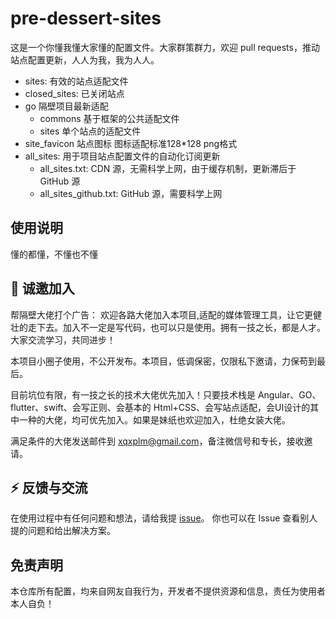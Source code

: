 # pre-dessert-sites

这是一个你懂我懂大家懂的配置文件。大家群策群力，欢迎 pull requests，推动站点配置更新，人人为我，我为人人。

- sites: 有效的站点适配文件
- closed_sites: 已关闭站点
- go 隔壁项目最新适配
  - commons 基于框架的公共适配文件
  - sites 单个站点的适配文件
- site_favicon 站点图标 图标适配标准128*128 png格式
- all_sites: 用于项目站点配置文件的自动化订阅更新
  - all_sites.txt: CDN 源，无需科学上网，由于缓存机制，更新滞后于 GitHub 源
  - all_sites_github.txt: GitHub 源，需要科学上网

## 使用说明

懂的都懂，不懂也不懂

## 🎉 诚邀加入

帮隔壁大佬打个广告：
欢迎各路大佬加入本项目,适配的媒体管理工具，让它更健壮的走下去。加入不一定是写代码，也可以只是使用。拥有一技之长，都是人才。大家交流学习，共同进步！

本项目小圈子使用，不公开发布。本项目，低调保密，仅限私下邀请，力保苟到最后。

目前坑位有限，有一技之长的技术大佬优先加入！只要技术栈是 Angular、GO、flutter、swift、会写正则、会基本的 Html+CSS、会写站点适配，会UI设计的其中一种的大佬，均可优先加入。如果是妹纸也欢迎加入，杜绝女装大佬。

满足条件的大佬发送邮件到 xqxplm@gmail.com，备注微信号和专长，接收邀请。

## ⚡ 反馈与交流

在使用过程中有任何问题和想法，请给我提 [issue](https://github.com/mantou568/pre-dessert-sites/issues)。
你也可以在 Issue 查看别人提的问题和给出解决方案。

## 免责声明

本仓库所有配置，均来自网友自我行为，开发者不提供资源和信息，责任为使用者本人自负！
